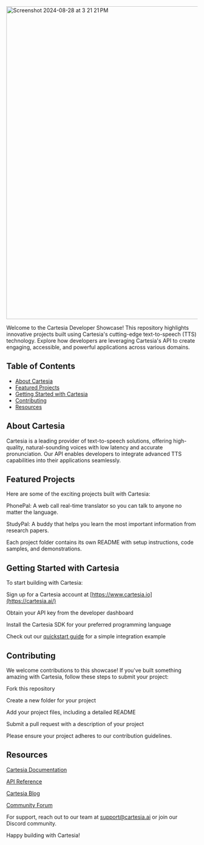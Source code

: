 <img width="821" alt="Screenshot 2024-08-28 at 3 21 21 PM" src="https://github.com/user-attachments/assets/ec96d1cf-262f-4001-99bd-5d3d2a042a19">

Welcome to the Cartesia Developer Showcase! This repository highlights innovative projects built using Cartesia's cutting-edge text-to-speech (TTS) technology. Explore how developers are leveraging Cartesia's API to create engaging, accessible, and powerful applications across various domains.

## Table of Contents

- [About Cartesia](#about-cartesia)
- [Featured Projects](#featured-projects)
- [Getting Started with Cartesia](#getting-started-with-cartesia)
- [Contributing](#contributing)
- [Resources](#resources)

## About Cartesia
Cartesia is a leading provider of text-to-speech solutions, offering high-quality, natural-sounding voices with low latency and accurate pronunciation. Our API enables developers to integrate advanced TTS capabilities into their applications seamlessly.

## Featured Projects
Here are some of the exciting projects built with Cartesia:

PhonePal: A web call real-time translator so you can talk to anyone no matter the language.

StudyPal: A buddy that helps you learn the most important information from research papers.

Each project folder contains its own README with setup instructions, code samples, and demonstrations.

## Getting Started with Cartesia
To start building with Cartesia:

Sign up for a Cartesia account at [https://www.cartesia.io](https://cartesia.ai/)
 
Obtain your API key from the developer dashboard

Install the Cartesia SDK for your preferred programming language

Check out our [quickstart guide](https://docs.cartesia.ai/getting-started/dev-quickstart) for a simple integration example

## Contributing
We welcome contributions to this showcase! If you've built something amazing with Cartesia, follow these steps to submit your project:

Fork this repository

Create a new folder for your project

Add your project files, including a detailed README

Submit a pull request with a description of your project

Please ensure your project adheres to our contribution guidelines.

## Resources

[Cartesia Documentation](https://docs.cartesia.ai/)

[API Reference](https://docs.cartesia.ai/api-reference)

[Cartesia Blog](https://cartesia.ai/blog)

[Community Forum](https://discord.com/invite/gAbbHgdyQM)

For support, reach out to our team at support@cartesia.ai or join our Discord community.

Happy building with Cartesia!
